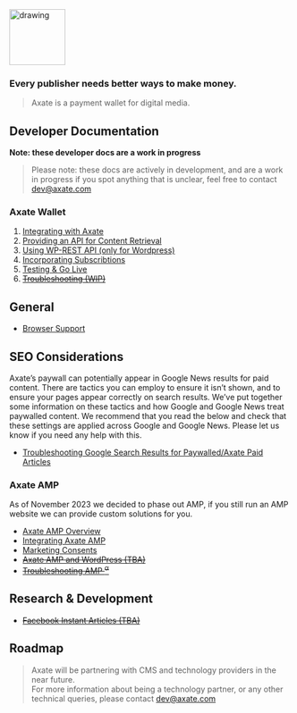 <img src="https://axate-amp.s3.eu-west-2.amazonaws.com/images/logo-axate-dark-transparent.svg" alt="drawing" alt="Axate" width="100" />

### Every publisher needs better ways to make money.

> Axate is a payment wallet for digital media.




## Developer Documentation

**Note: these developer docs are a work in progress**

> Please note: these docs are actively in development, and are a work in progress if you spot anything that is unclear, feel free to contact <a href="mailto:dev@axate.com?subject=Integrate with Axate">dev@axate.com</a>


### Axate Wallet

1. [Integrating with Axate](./docs/readme.md)
2. [Providing an API for Content Retrieval](./docs/content-api.md)
3. [Using WP-REST API (only for Wordpress)](./docs/wordpress-api.md)
4. [Incorporating Subscribtions](./docs/subscriptions-api.md)
5. [Testing & Go Live](./docs/testing-and-go-live.md)
6. <del>[Troubleshooting (WIP)](./docs/troubleshooting.md)</del>


## General

* [Browser Support](./docs/browser-support.md)

## SEO Considerations

Axate’s paywall can potentially appear in Google News results for paid content. There are tactics you can employ to ensure it isn’t shown, and to ensure your pages appear correctly on search results. We’ve put together some information on these tactics and how Google and Google News treat paywalled content. We recommend that you read the below and check that these settings are applied across Google and Google News. Please let us know if you need any help with this. 


* [Troubleshooting Google Search Results for Paywalled/Axate Paid Articles](https://developers.google.com/search/docs/advanced/structured-data/paywalled-content)


### Axate AMP

As of November 2023 we decided to phase out AMP, if you still run an AMP website we can provide custom solutions for you.

* [Axate AMP Overview](./docs/amp/readme.md)
* [Integrating Axate AMP](./docs/amp/amp-integration.md)
* [Marketing Consents](./docs/marketing-consents.md)
* <del>[Axate AMP and WordPress (TBA)](./docs/amp/amp-and-wordpress.md)</del>
* <del>[Troubleshooting AMP <sup>α</sup>](./docs/amp/troubleshooting-amp.md)</del>


## Research &amp; Development

* <del>[Facebook Instant Articles (TBA)](./docs/research/facebook-instant-articles.md)</del>


## Roadmap

> Axate will be partnering with CMS and technology providers in the near future.<br />
> For more information about being a technology partner, or any other technical queries, please contact <a href="mailto:dev@axate.com?subject=Integrate with Axate">dev@axate.com</a>
